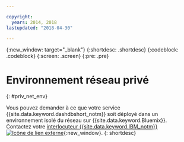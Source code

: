 ```yaml
---

copyright:
  years: 2014, 2018
lastupdated: "2018-04-30"

---
```


<!-- Attribute definitions --> 
{:new_window: target="_blank"}
{:shortdesc: .shortdesc}
{:codeblock: .codeblock}
{:screen: .screen}
{:pre: .pre}

# Environnement réseau privé
{: #priv_net_env}

Vous pouvez demander à ce que votre service {{site.data.keyword.dashdbshort_notm}} soit déployé dans un environnement isolé du réseau sur {{site.data.keyword.Bluemix}}. Contactez votre [interlocuteur {{site.data.keyword.IBM_notm}} ![Icône de lien externe](../../icons/launch-glyph.svg "Icône de lien externe")](https://www.ibm.com/connect/ibm/fr/fr/?lnk=fcw){:new_window}.
{: shortdesc}
